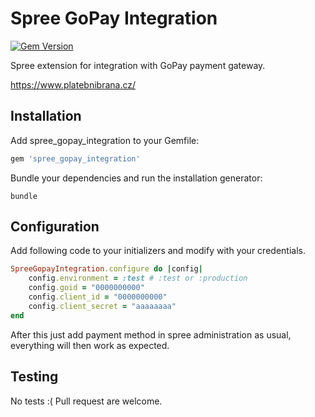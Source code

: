 Spree GoPay Integration
=====================

[![Gem Version](https://badge.fury.io/rb/spree_gopay_integration.svg)](https://badge.fury.io/rb/spree_gopay_integration)

Spree extension for integration with GoPay payment gateway.

https://www.platebnibrana.cz/

Installation
------------

Add spree_gopay_integration to your Gemfile:

```ruby
gem 'spree_gopay_integration'
```

Bundle your dependencies and run the installation generator:

```shell
bundle
```

Configuration
------------

Add following code to your initializers and modify with your credentials.

```Ruby
SpreeGopayIntegration.configure do |config|
    config.environment = :test # :test or :production
    config.goid = "0000000000"
    config.client_id = "0000000000"
    config.client_secret = "aaaaaaaa"
end
```
After this just add payment method in spree administration as usual, everything will then work as expected.

Testing
-------

No tests :( Pull request are welcome.
